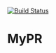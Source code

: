 [![Build Status](https://dev.azure.com/syuneghazaryan/core%20app/_apis/build/status/thehouseofrisingsun.MyPR?branchName=master)](https://dev.azure.com/syuneghazaryan/core%20app/_build/latest?definitionId=2&branchName=master)

# MyPR
